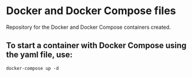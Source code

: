 # Docker and Docker Compose files

Repository for the Docker and Docker Compose containers created.

## To start a container with Docker Compose using the yaml file, use:
```
docker-compose up -d
```